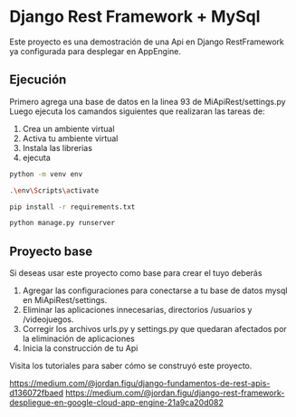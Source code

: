 # Django Rest Framework + MySql

Este proyecto es una demostración de una Api en Django RestFramework ya configurada para desplegar en AppEngine.

## Ejecución 

Primero agrega una base de datos en la linea 93 de MiApiRest/settings.py
Luego ejecuta los camandos siguientes que realizaran las tareas de:

1) Crea un ambiente virtual
2) Activa tu ambiente virtual
3) Instala las librerias
4) ejecuta

  
  ```sh
python -m venv env

.\env\Scripts\activate

pip install -r requirements.txt

python manage.py runserver
```

## Proyecto base
Si deseas usar este proyecto como base para crear el tuyo deberás

1) Agregar las configuraciones para conectarse a tu base de datos mysql en MiApiRest/settings.
2) Eliminar las aplicaciones innecesarias, directorios /usuarios y /videojuegos.
3) Corregir los archivos urls.py y settings.py que quedaran afectados por la eliminación de aplicaciones
4) Inicia la construcción de tu Api

Visita los tutoriales para saber cómo se construyó este proyecto.

https://medium.com/@jordan.figu/django-fundamentos-de-rest-apis-d136072fbaed
https://medium.com/@jordan.figu/django-rest-framework-despliegue-en-google-cloud-app-engine-21a9ca20d082
